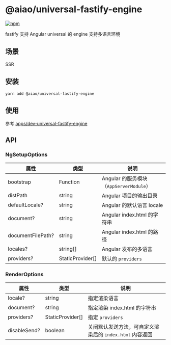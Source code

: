 # @aiao/universal-fastify-engine

[![npm][shields-universal-fastify-engine]][npm-universal-fastify-engine]

fastify 支持 Angular universal 的 engine 支持多语言环境

## 场景

SSR

## 安装

```console
yarn add @aiao/universal-fastify-engine
```

## 使用

参考 [apps/dev-universal-fastify-engine](/apps/dev-universal-fastify-engine)

## API

### <a name="setup-options"></a> NgSetupOptions

| 属性              | 类型             | 说明                                    |
| ----------------- | ---------------- | --------------------------------------- |
| bootstrap         | Function         | Angular 的服务模块（`AppServerModule`） |
| distPath          | string           | Angular 项目的输出目录                  |
| defaultLocale?    | string           | Angular 的默认语言 locale               |
| document?         | string           | Angular index.html 的字符串             |
| documentFilePath? | string           | Angular index.html 的路径               |
| locales?          | string[]         | Angular 发布的多语言                    |
| providers?        | StaticProvider[] | 默认的 `providers`                      |

### RenderOptions

| 属性          | 类型             | 说明                                                     |
| ------------- | ---------------- | -------------------------------------------------------- |
| locale?       | string           | 指定渲染语言                                             |
| document?     | string           | 指定渲染 index.html 的字符串                             |
| providers?    | StaticProvider[] | 指定 `providers`                                         |
| disableSend? | boolean          | 关闭默认发送方法，可自定义渲染后的 `index.html` 内容返回 |

[shields-universal-fastify-engine]: https://img.shields.io/npm/v/@aiao/universal-fastify-engine?style=flat-square
[npm-universal-fastify-engine]: https://www.npmjs.com/@aiao/universal-fastify-engine
